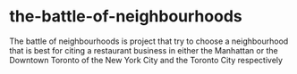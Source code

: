 # the-battle-of-neighbourhoods
The battle of neighbourhoods is project that try to choose a  neighbourhood that is best for citing a restaurant business in either the Manhattan or the Downtown Toronto of the New York City and the Toronto City respectively
